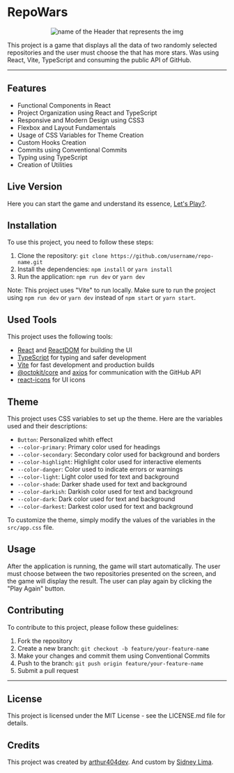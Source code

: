 <!-- title -->
# RepoWars

<p align="center">
  <img src="../assets/logoReadme.svg" alt="name of the Header that represents the img">
</p>

This project is a game that displays all the data of two randomly selected repositories and the user must choose the that has more stars. Was using React, Vite, TypeScript and consuming the public API of GitHub.

---

## Features
 
- Functional Components in React
- Project Organization using React and TypeScript
- Responsive and Modern Design using CSS3
- Flexbox and Layout Fundamentals
- Usage of CSS Variables for Theme Creation
- Custom Hooks Creation
- Commits using Conventional Commits
- Typing using TypeScript
- Creation of Utilities

## Live Version

Here you can start the game and understand its essence,
[Let's Play?](https://repo-wars-7yjx4mcy8-greenprogramdev.vercel.app/).

## Installation

To use this project, you need to follow these steps:

1. Clone the repository: `git clone https://github.com/username/repo-name.git`
2. Install the dependencies: `npm install` or `yarn install`
3. Run the application: `npm run dev` or `yarn dev`

Note: This project uses "Vite" to run locally. Make sure to run the project using `npm run dev` or `yarn dev` instead of `npm start` or `yarn start`.

## Used Tools

This project uses the following tools:

- [React](https://reactjs.org/) and [ReactDOM](https://reactjs.org/docs/react-dom.html) for building the UI
- [TypeScript](https://www.typescriptlang.org/) for typing and safer development
- [Vite](https://vitejs.dev/) for fast development and production builds
- [@octokit/core](https://www.npmjs.com/package/@octokit/core) and [axios](https://axios-http.com/) for communication with the GitHub API
- [react-icons](https://react-icons.github.io/react-icons/) for UI icons

## Theme

This project uses CSS variables to set up the theme. Here are the variables used and their descriptions:

- `Button`: Personalized whith effect
- `--color-primary`: Primary color used for headings
- `--color-secondary`: Secondary color used for background and borders
- `--color-highlight`: Highlight color used for interactive elements
- `--color-danger`: Color used to indicate errors or warnings
- `--color-light`: Light color used for text and background
- `--color-shade`: Darker shade used for text and background
- `--color-darkish`: Darkish color used for text and background
- `--color-dark`: Dark color used for text and background
- `--color-darkest`: Darkest color used for text and background

To customize the theme, simply modify the values of the variables in the `src/app.css` file.

## Usage

After the application is running, the game will start automatically. The user must choose between the two repositories presented on the screen, and the game will display the result. The user can play again by clicking the "Play Again" button.

## Contributing

To contribute to this project, please follow these guidelines:

1. Fork the repository
2. Create a new branch: `git checkout -b feature/your-feature-name`
3. Make your changes and commit them using Conventional Commits
4. Push to the branch: `git push origin feature/your-feature-name`
5. Submit a pull request

---

## License

This project is licensed under the MIT License - see the LICENSE.md file for details.

## Credits

This project was created by [arthur404dev](https://github.com/arthur404dev).
And custom by [Sidney Lima](https://github.com/GreenProgramDev).
